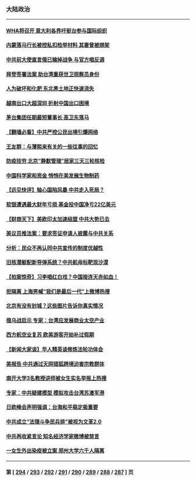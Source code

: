 ### 大陆政治
---
#### [WHA将召开 意大利各界吁挺台参与国际组织](../../pages/ncid277/n13736522.md) 
#### [内蒙落马行长被控私扣检举材料 其妻曾被绑架](../../pages/ncid277/n13736434.md) 
#### [中共前大使直言俄已输掉战争 与官方唱反调](../../pages/ncid277/n13736502.md) 
#### [拜登签署法案 助台湾重获世卫观察员身份](../../pages/ncid277/n13736367.md) 
#### [人为破坏和化肥 东北黑土地正快速流失](../../pages/ncid277/n13736483.md) 
#### [越南出口大超深圳 折射中国出口困境](../../pages/ncid277/n13736418.md) 
#### [茅台集团任期最短董事长 高卫东落马](../../pages/ncid277/n13736420.md) 
#### [【翻墙必看】中共严控公民出境引爆网络](../../pages/ncid277/n13736323.md) 
#### [王友群：与薄熙来有关的一些往事的回忆](../../pages/ncid277/n13735160.md) 
#### [防疫技穷 北京“静默管理”居家三天三轮核检](../../pages/ncid277/n13736366.md) 
#### [中国科学家和资金 悄悄在美发展生物制药](../../pages/ncid277/n13736311.md) 
#### [【远见快评】轴心国陷风暴 中共走入死局？](../../pages/ncid277/n13736227.md) 
#### [软银遭遇最大财年亏损 基金投中国净亏22亿美元](../../pages/ncid277/n13736247.md) 
#### [【财商天下】美欧印太加速结盟 中共大势已去](../../pages/ncid277/n13736239.md) 
#### [美议员推法案：要求签证申请人披露与中共关系](../../pages/ncid277/n13736223.md) 
#### [分析：民众不再认同中共宣传的制度优越性](../../pages/ncid277/n13736061.md) 
#### [旧核潜艇配新导弹系统？中共航母标靶现沙漠](../../pages/ncid277/n13735969.md) 
#### [【拍案惊奇】习李唱红白戏？中国接连天赤如血！](../../pages/ncid277/n13735819.md) 
#### [拒隔离 上海男喊“我们是最后一代”上微博热搜](../../pages/ncid277/n13735808.md) 
#### [北京有没有封城？这些图片告诉你真实情况](../../pages/ncid277/n13735934.md) 
#### [俄乌战启示 专家：台湾应发展商业太空产业](../../pages/ncid277/n13735827.md) 
#### [西方航空业复苏 欧美游客开始补过假期](../../pages/ncid277/n13735890.md) 
#### [【新闻大家谈】华人精英谈修炼法轮功体会](../../pages/ncid277/n13735765.md) 
#### [美报告 中共通过天网猎狐跨境迫害宗教群体](../../pages/ncid277/n13735743.md) 
#### [南开大学3名教授讲师被女生实名举报上热搜](../../pages/ncid277/n13735702.md) 
#### [专家：中共疑建模型 模拟攻击台湾苏澳军港](../../pages/ncid277/n13735356.md) 
#### [日欧峰会声明强调：台海和平稳定极重要](../../pages/ncid277/n13735281.md) 
#### [中共成立“法理斗争民兵排”被视为文革2.0](../../pages/ncid277/n13735380.md) 
#### [中共再收紧言论 知名经济学家微博被禁言](../../pages/ncid277/n13735194.md) 
#### [一女生外出染疫被立案 郑州大学六千人隔离](../../pages/ncid277/n13735283.md) 

---
#### 第 [ [294](./294.md) / [293](./293.md) / [292](./292.md) / [291](./291.md) / [290](./290.md) / [289](./289.md) / [288](./288.md) / [287](./287.md) ] 页
